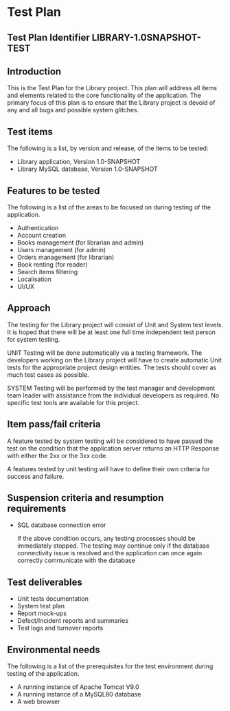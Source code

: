 # Test Plan

## Test Plan Identifier LIBRARY-1.0SNAPSHOT-TEST

## Introduction

This is the Test Plan for the Library project. This plan will
address all items and elements related to the core functionality of the application. The primary
focus of this plan is to ensure that the Library project is devoid of any and all bugs and possible system glitches.

## Test items

The following is a list, by version and release, of the items to be tested:

* Library application, Version 1.0-SNAPSHOT
* Library MySQL database, Version 1.0-SNAPSHOT

## Features to be tested

The following is a list of the areas to be focused on during testing of the application.

* Authentication
* Account creation
* Books management (for librarian and admin)
* Users management (for admin)
* Orders management (for librarian)
* Book renting (for reader)
* Search items filtering
* Localisation
* UI/UX

## Approach

The testing for the Library project will consist of Unit and System
test levels. It is hoped that there will be at least one full time
independent test person for system testing.

UNIT Testing will be done automatically via
a testing framework. The developers working on the Library project
will have to create automatic Unit tests for the appropriate project design entities.
The tests should cover as much test cases as possible.

SYSTEM Testing will be performed by the test manager and development
team leader with assistance from the individual developers as required. No specific test tools
are available for this project.

## Item pass/fail criteria

A feature tested by system testing will be considered to have passed the test on the condition that the application
server returns an HTTP Response with either the 2xx or the 3xx code.

A features tested by unit testing will have to define their own criteria for success and failure.

## Suspension criteria and resumption requirements

* SQL database connection error

  If the above condition occurs, any testing processes should be immediately stopped. The testing may continue only if
  the database connectivity issue is resolved and the application can once again correctly communicate with the database

## Test deliverables

* Unit tests documentation
* System test plan
* Report mock-ups
* Defect/Incident reports and summaries
* Test logs and turnover reports

## Environmental needs

The following is a list of the prerequisites for the test environment during testing of the application.

* A running instance of Apache Tomcat V9.0
* A running instance of a MySQL80 database
* A web browser
